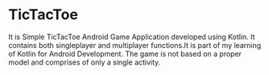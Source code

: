# TicTacToe
It is Simple TicTacToe Android Game Application developed using Kotlin. It contains both singleplayer and multiplayer functions.It is part of my learning of Kotlin for Android Development. The game is not based on a proper model and comprises of only a single activity.



